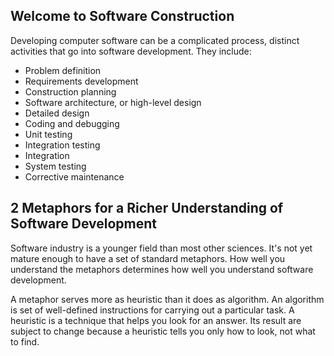 
## Welcome to Software Construction

Developing computer software can be a complicated process, distinct activities that go into software development. They include:
* Problem definition
* Requirements development
* Construction planning
* Software architecture, or high-level design
* Detailed design
* Coding and debugging
* Unit testing
* Integration testing
* Integration
* System testing
* Corrective maintenance

## 2 Metaphors for a Richer Understanding of Software Development

Software industry is a younger field than most other sciences. It's not yet mature enough to have a set of standard metaphors. How well you understand the metaphors determines how well you understand software development. 

A metaphor serves more as heuristic than it does as algorithm. An algorithm is set of well-defined instructions for carrying out a particular task. A heuristic is a technique that helps you look for an answer. Its result are subject to change because a heuristic tells you only how to look, not what to find. 